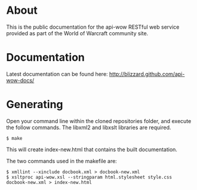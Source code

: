 
# About

This is the public documentation for the api-wow RESTful web service provided as part of the World of Warcraft community site.

# Documentation

Latest documentation can be found here: http://blizzard.github.com/api-wow-docs/

# Generating

Open your command line within the cloned repositories folder, and execute the follow commands. The libxml2 and libxslt libraries are required.

    $ make

This will create index-new.html that contains the built documentation.

The two commands used in the makefile are:

    $ xmllint --xinclude docbook.xml > docbook-new.xml
    $ xsltproc api-wow.xsl --stringparam html.stylesheet style.css docbook-new.xml > index-new.html

